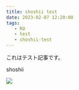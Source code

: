 ```yaml
---
title: shoshii test
date: 2023-02-07 12:20:00
tags:
   - RU
   - test
   - shoshii-test
---
```


これはテスト記事です。

shoshii

![](./RUsample/2023-02-01-12-27-24.png)
